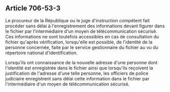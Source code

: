 Article 706-53-3
----
Le procureur de la République ou le juge d'instruction compétent fait procéder
sans délai à l'enregistrement des informations devant figurer dans le fichier
par l'intermédiaire d'un moyen de télécommunication sécurisé. Ces informations
ne sont toutefois accessibles en cas de consultation du fichier qu'après
vérification, lorsqu'elle est possible, de l'identité de la personne concernée,
faite par le service gestionnaire du fichier au vu du répertoire national
d'identification.

Lorsqu'ils ont connaissance de la nouvelle adresse d'une personne dont
l'identité est enregistrée dans le fichier ainsi que lorsqu'ils reçoivent la
justification de l'adresse d'une telle personne, les officiers de police
judiciaire enregistrent sans délai cette information dans le fichier par
l'intermédiaire d'un moyen de télécommunication sécurisé.
